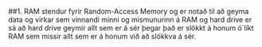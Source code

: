 
##1. RAM stendur fyrir Random-Access Memory og er notað til að geyma data og virkar sem vinnandi minni og mismunurinn á RAM og hard drive er sá að hard drive geymir allt sem er á sér þegar það er slökkt á honum ó´líkt RAM sem missir allt sem er á honum við að slökkva á sér.